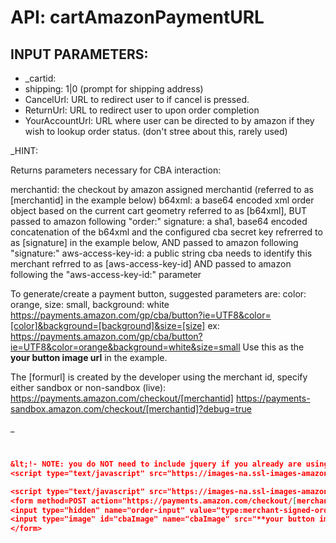 # API: cartAmazonPaymentURL




## INPUT PARAMETERS: ##
  * _cartid: 
  * shipping:  1|0 	(prompt for shipping address)
  * CancelUrl:  URL to redirect user to if cancel is pressed.
  * ReturnUrl:  URL to redirect user to upon order completion
  * YourAccountUrl:  URL where user can be directed to by amazon if they wish to lookup order status. (don't stree about this, rarely used)

_HINT: 

Returns parameters necessary for CBA interaction:

merchantid: the checkout by amazon assigned merchantid (referred to as [merchantid] in the example below)
b64xml: a base64 encoded xml order object based on the current cart geometry referred to as [b64xml], BUT passed to amazon following "order:"
signature: a sha1, base64 encoded concatenation of the b64xml and the configured cba secret key refrerred to as [signature] in the example below, AND passed to amazon following "signature:"
aws-access-key-id: a public string cba needs to identify this merchant refrred to as [aws-access-key-id] AND passed to amazon following the "aws-access-key-id:" parameter

To generate/create a payment button, suggested parameters are: color: orange, size: small, background: white
https://payments.amazon.com/gp/cba/button?ie=UTF8&color=[color]&background=[background]&size=[size]
ex:
https://payments.amazon.com/gp/cba/button?ie=UTF8&color=orange&background=white&size=small
Use this as the **your button image url** in the example.

The [formurl] is created by the developer using the merchant id, specify either sandbox or non-sandbox (live):
https://payments.amazon.com/checkout/[merchantid]
https://payments-sandbox.amazon.com/checkout/[merchantid]?debug=true

_

```json


&lt;!- NOTE: you do NOT need to include jquery if you already are using jquery -&gt;
<script type="text/javascript" src="https://images-na.ssl-images-amazon.com/images/G/01/cba/js/jquery.js"></script>

<script type="text/javascript" src="https://images-na.ssl-images-amazon.com/images/G/01/cba/js/widget/widget.js"></script>
<form method=POST action="https://payments.amazon.com/checkout/[merchantid]">
<input type="hidden" name="order-input" value="type:merchant-signed-order/aws-accesskey/1;order:[b64xml];signature:[signature];aws-access-key-id:[aws-access-key-id]">
<input type="image" id="cbaImage" name="cbaImage" src="**your button image url**" onClick="this.form.action='[formurl]'; checkoutByAmazon(this.form)">
</form>


```
